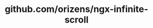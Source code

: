 ---
layout: post
title: github.com/orizens/ngx-infinite-scroll
categories: link
tags: [انگلیسی, گیت‌هاب, برنامه‌نویسی]
---